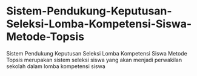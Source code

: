# Sistem-Pendukung-Keputusan-Seleksi-Lomba-Kompetensi-Siswa-Metode-Topsis
Sistem Pendukung Keputusan Seleksi Lomba Kompetensi Siswa Metode Topsis merupakan sistem seleksi siswa yang akan menjadi perwakilan sekolah dalam lomba kompetensi siswa
